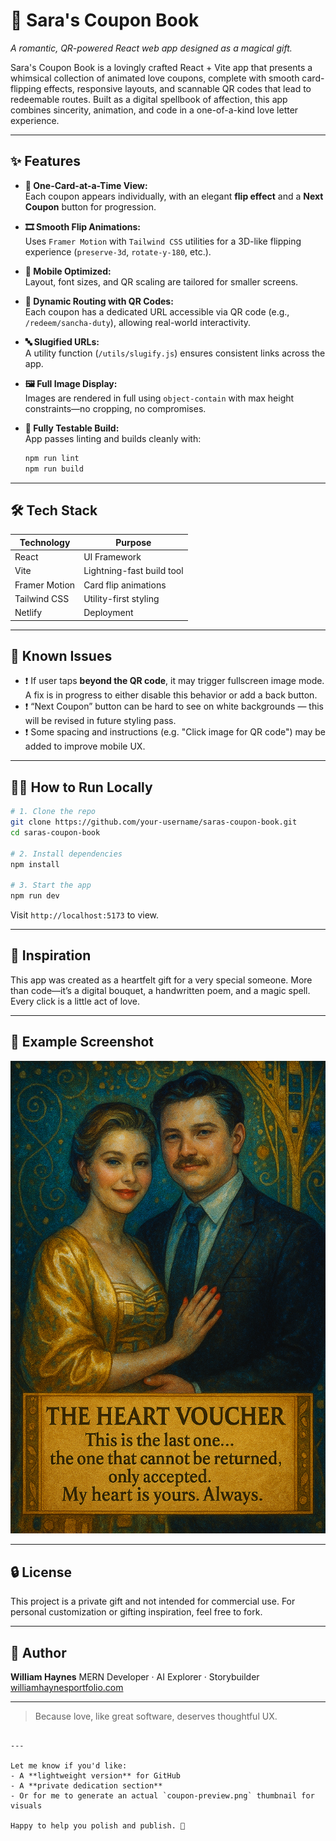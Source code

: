# 💌 Sara's Coupon Book

_A romantic, QR-powered React web app designed as a magical gift._

Sara's Coupon Book is a lovingly crafted React + Vite app that presents a whimsical collection of animated love coupons, complete with smooth card-flipping effects, responsive layouts, and scannable QR codes that lead to redeemable routes. Built as a digital spellbook of affection, this app combines sincerity, animation, and code in a one-of-a-kind love letter experience.

---

## ✨ Features

- **📖 One-Card-at-a-Time View:**  
  Each coupon appears individually, with an elegant **flip effect** and a **Next Coupon** button for progression.

- **🎞️ Smooth Flip Animations:**  
  Uses `Framer Motion` with `Tailwind CSS` utilities for a 3D-like flipping experience (`preserve-3d`, `rotate-y-180`, etc.).

- **📱 Mobile Optimized:**  
  Layout, font sizes, and QR scaling are tailored for smaller screens.

- **🧭 Dynamic Routing with QR Codes:**  
  Each coupon has a dedicated URL accessible via QR code (e.g., `/redeem/sancha-duty`), allowing real-world interactivity.

- **🔤 Slugified URLs:**  
  A utility function (`/utils/slugify.js`) ensures consistent links across the app.

- **🖼️ Full Image Display:**  
  Images are rendered in full using `object-contain` with max height constraints—no cropping, no compromises.

- **🧪 Fully Testable Build:**  
  App passes linting and builds cleanly with:
  ```bash
  npm run lint
  npm run build
  ```

---

## 🛠 Tech Stack

| Technology    | Purpose                   |
| ------------- | ------------------------- |
| React         | UI Framework              |
| Vite          | Lightning-fast build tool |
| Framer Motion | Card flip animations      |
| Tailwind CSS  | Utility-first styling     |
| Netlify       | Deployment                |

---

## 🚧 Known Issues

- ❗ If user taps **beyond the QR code**, it may trigger fullscreen image mode. A fix is in progress to either disable this behavior or add a back button.
- ❗ “Next Coupon” button can be hard to see on white backgrounds — this will be revised in future styling pass.
- ❗ Some spacing and instructions (e.g. "Click image for QR code") may be added to improve mobile UX.

---

## 🧙‍♂️ How to Run Locally

```bash
# 1. Clone the repo
git clone https://github.com/your-username/saras-coupon-book.git
cd saras-coupon-book

# 2. Install dependencies
npm install

# 3. Start the app
npm run dev
```

Visit `http://localhost:5173` to view.

---

## 💭 Inspiration

This app was created as a heartfelt gift for a very special someone.
More than code—it’s a digital bouquet, a handwritten poem, and a magic spell.
Every click is a little act of love.

---

## 📸 Example Screenshot

![Example Coupon Card](public/assets/the-heart-voucher.png)

---

## 🔒 License

This project is a private gift and not intended for commercial use.
For personal customization or gifting inspiration, feel free to fork.

---

## 🧠 Author

**William Haynes**
MERN Developer · AI Explorer · Storybuilder
[williamhaynesportfolio.com](https://www.williamhaynesportfolio.com)

---

> Because love, like great software, deserves thoughtful UX.

```

---

Let me know if you'd like:
- A **lightweight version** for GitHub
- A **private dedication section**
- Or for me to generate an actual `coupon-preview.png` thumbnail for visuals

Happy to help you polish and publish. 💫
```
